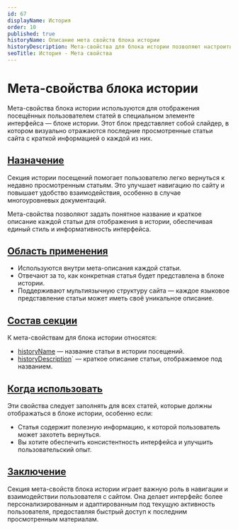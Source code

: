 ```yaml
---
id: 67
displayName: История
order: 10
published: true
historyName: Описание мета свойств блока истории
historyDescription: Мета-свойства для блока истории позволяют настроить отображение просмотренных статей в пользовательском интерфейсе.
seoTitle: История - Мета свойства
---
```


# Мета-свойства блока истории

Мета-свойства блока истории используются для отображения посещённых пользователем статей в специальном элементе
интерфейса — блоке истории. Этот блок представляет собой слайдер, в котором визуально отражаются последние просмотренные
статьи сайта с краткой информацией о каждой из них.

## [Назначение](description)

Секция истории посещений помогает пользователю легко вернуться к недавно просмотренным статьям. Это улучшает навигацию
по сайту и повышает удобство взаимодействия, особенно в случае многоуровневых документаций.

Мета-свойства позволяют задать понятное название и краткое описание каждой статьи для отображения в истории, обеспечивая
единый стиль и информативность интерфейса.

## [Область применения](usage)

- Используются внутри мета-описания каждой статьи.
- Отвечают за то, как конкретная статья будет представлена в блоке истории.
- Поддерживают мультиязычную структуру сайта — каждое языковое представление статьи может иметь своё уникальное описание.

## [Состав секции](section-content)

К мета-свойствам для блока истории относятся:

- [historyName]([43]) — название статьи в истории посещений.
- [historyDescription]([42])` — краткое описание статьи, отображаемое под названием.

## [Когда использовать](when-to-use)

Эти свойства следует заполнять для всех статей, которые должны отображаться в блоке истории, особенно если:

- Статья содержит полезную информацию, к которой пользователь может захотеть вернуться.
- Вы хотите обеспечить консистентность интерфейса и улучшить пользовательский опыт.

## [Заключение](conclusion)

Секция мета-свойств блока истории играет важную роль в навигации и взаимодействии пользователя с сайтом. Она делает
интерфейс более персонализированным и адаптированным под текущую активность пользователя, предоставляя быстрый доступ
к последним просмотренным материалам.

